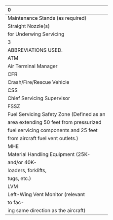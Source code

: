 | 0                                         |
|:------------------------------------------|
| Maintenance Stands (as required)          |
| Straight Nozzle(s)                        |
| for Underwing Servicing                   |
| 3                                         |
| ABBREVIATIONS USED.                       |
| ATM                                       |
| Air Terminal Manager                      |
| CFR                                       |
| Crash/Fire/Rescue Vehicle                 |
| CSS                                       |
| Chief Servicing Supervisor                |
| FSSZ                                      |
| Fuel Servicing Safety Zone (Defined as an |
| area extending 50 feet from pressurized   |
| fuel servicing components and 25 feet     |
| from aircraft fuel vent outlets.)         |
| MHE                                       |
| Material Handling Equipment (25K-         |
| and/or 40K-                               |
| loaders, forklifts,                       |
| tugs, etc.)                               |
| LVM                                       |
| Left-Wing Vent Monitor (relevant          |
| to fac-                                   |
| ing same direction as the aircraft)       |